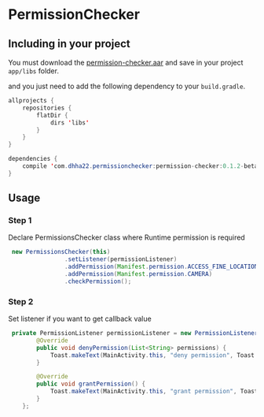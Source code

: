# PermissionChecker

## Including in your project
You must download the [permission-checker.aar](https://github.com/dhha22/PermissionChecker/raw/efdf50ab82481deb309e5d0b3b37fbefa10dc470/permission-checker.aar) and save in your project `app/libs` folder.

and you just need to add the following dependency to your `build.gradle`.
```java
allprojects {
    repositories {
        flatDir {
            dirs 'libs'
        }
    }
}

dependencies {
    compile 'com.dhha22.permissionchecker:permission-checker:0.1.2-beta@aar'
}

```

## Usage
### Step 1

Declare PermissionsChecker class where Runtime permission is required

```java
 new PermissionsChecker(this)
                .setListener(permissionListener)
                .addPermission(Manifest.permission.ACCESS_FINE_LOCATION)
                .addPermission(Manifest.permission.CAMERA)
                .checkPermission();
```

### Step 2

Set listener if you want to get callback value 
```java
 private PermissionListener permissionListener = new PermissionListener() {
        @Override
        public void denyPermission(List<String> permissions) {
            Toast.makeText(MainActivity.this, "deny permission", Toast.LENGTH_SHORT).show();
        }

        @Override
        public void grantPermission() {
            Toast.makeText(MainActivity.this, "grant permission", Toast.LENGTH_SHORT).show();
        }
    };

```
